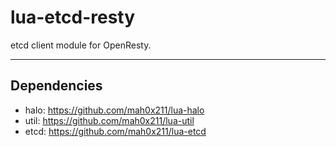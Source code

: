lua-etcd-resty
=========

etcd client module for OpenResty.

---

## Dependencies

- halo: https://github.com/mah0x211/lua-halo
- util: https://github.com/mah0x211/lua-util
- etcd: https://github.com/mah0x211/lua-etcd

